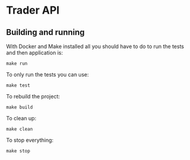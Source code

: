 # Trader API 

## Building and running
With Docker and Make installed all you should have to do to run the tests and then application is:
```
make run
```
To only run the tests you can use:
```
make test
```
To rebuild the project:
```
make build
```
To clean up:
```
make clean
```
To stop everything:
```
make stop
```